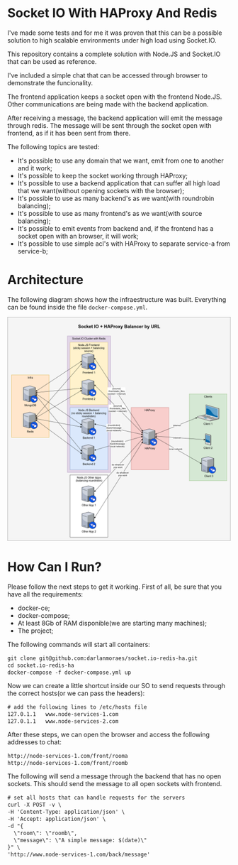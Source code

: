# Socket IO With HAProxy And Redis

I've made some tests and for me it was proven that this can be a possible solution to high scalable environments under high load using Socket.IO.

This repository contains a complete solution with Node.JS and Socket.IO that can be used as reference.

I've included a simple chat that can be accessed through browser to demonstrate the funcionality.

The frontend application keeps a socket open with the frontend Node.JS. Other communications are being made with the backend application.

After receiving a message, the backend application will emit the message through redis. The message will be sent through the socket open with frontend, as if it has been sent from there.

The following topics are tested:
* It's possible to use any domain that we want, emit from one to another and it work;
* It's possible to keep the socket working through HAProxy;
* It's possible to use a backend application that can suffer all high load that we want(without opening sockets with the browser);
* It's possible to use as many backend's as we want(with roundrobin balancing);
* It's possible to use as many frontend's as we want(with source balancing);
* It's possible to emit events from backend and, if the frontend has a socket open with an browser, it will work;
* It's possible to use simple acl's with HAProxy to separate service-a from service-b;

# Architecture
The following diagram shows how the infraestructure was built. Everything can be found inside the file ```docker-compose.yml```.

![alt tag](Socket%20IO.png)

# How Can I Run?
Please follow the next steps to get it working. First of all, be sure that you have all the requirements:
* docker-ce;
* docker-compose;
* At least 8Gb of RAM disponible(we are starting many machines);
* The project;

The following commands will start all containers:
```
git clone git@github.com:darlanmoraes/socket.io-redis-ha.git
cd socket.io-redis-ha
docker-compose -f docker-compose.yml up
```

Now we can create a little shortcut inside our SO to send requests through the correct hosts(or we can pass the headers):
```
# add the following lines to /etc/hosts file
127.0.1.1	www.node-services-1.com
127.0.1.1	www.node-services-2.com
```

After these steps, we can open the browser and access the following addresses to chat:
```
http://node-services-1.com/front/rooma
http://node-services-1.com/front/roomb
```

The following will send a message through the backend that has no open sockets. This should send the message to all open sockets with frontend.
```
# set all hosts that can handle requests for the servers
curl -X POST -v \
-H 'Content-Type: application/json' \
-H 'Accept: application/json' \
-d "{
  \"room\": \"roomb\",
  \"message\": \"A simple message: $(date)\"
}" \
'http://www.node-services-1.com/back/message'
```